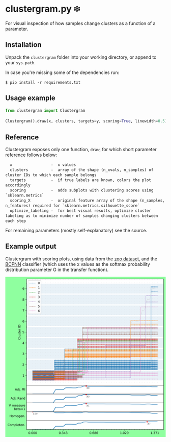 # clustergram.py ፨
For visual inspection of how samples change clusters as a function of a parameter.

## Installation
Unpack the `clustergram` folder into your working directory, or append to your `sys.path`.

In case you're missing some of the dependencies run:
```
$ pip install -r requirements.txt
```

## Usage example
```python
from clustergram import Clustergram

Clustergram().draw(x, clusters, targets=y, scoring=True, linewidth=0.5)
```

## Reference
Clustergram exposes only one function, `draw`, for which short parameter reference follows below:
```
  x                 -  x values
  clusters          -  array of the shape (n_xvals, n_samples) of cluster IDs to which each sample belongs
  targets           -  if true labels are known, colors the plot accordingly
  scoring           -  adds subplots with clustering scores using `sklearn.metrics`
  scoring_X         -  original feature array of the shape (n_samples, n_features) required for `sklearn.metrics.silhouette_score`
  optimize_labeling -  for best visual results, optimize cluster labeling as to minimize number of samples changing clusters between each step
```
For remaining parameters (mostly self-explanatory) see the source.

## Example output
Clustergram with scoring plots, using data from the [zoo dataset](https://archive.ics.uci.edu/ml/datasets/Zoo), and the [BCPNN](https://github.com/mwielondek/BCPNN) classifier (which uses the x values as the softmax probability distribution parameter G in the transfer function).

![Example screenshot](example_zoo.png?raw=true)
